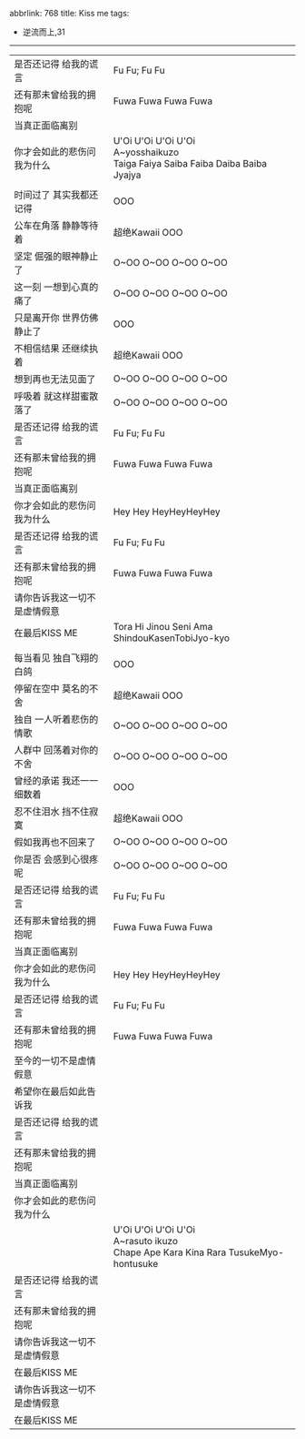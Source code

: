 abbrlink: 768
title: Kiss me
tags:
  - 逆流而上,31
---
|      |      |
|--|--|
|是否还记得 给我的谎言|Fu Fu; Fu Fu|
|还有那未曾给我的拥抱呢|Fuwa Fuwa Fuwa Fuwa|
|当真正面临离别|      |
|你才会如此的悲伤问我为什么|U'Oi U'Oi U'Oi U'Oi<br>A~yosshaikuzo<br>Taiga Faiya Saiba Faiba Daiba Baiba Jyajya|
|      |      |
|时间过了 其实我都还记得|OOO|
|公车在角落 静静等待着|超绝Kawaii OOO|
|坚定 倔强的眼神静止了|O~OO O~OO O~OO O~OO|
|这一刻 一想到心真的痛了|O~OO O~OO O~OO O~OO|
|只是离开你 世界仿佛静止了|OOO|
|不相信结果 还继续执着|超绝Kawaii OOO|
|想到再也无法见面了|O~OO O~OO O~OO O~OO|
|呼吸着 就这样甜蜜散落了|O~OO O~OO O~OO O~OO|
|是否还记得 给我的谎言|Fu Fu; Fu Fu|
|还有那未曾给我的拥抱呢|Fuwa Fuwa Fuwa Fuwa|
|当真正面临离别|      |
|你才会如此的悲伤问我为什么|Hey Hey HeyHeyHeyHey|
|是否还记得 给我的谎言|Fu Fu; Fu Fu|
|还有那未曾给我的拥抱呢|Fuwa Fuwa Fuwa Fuwa|
|请你告诉我这一切不是虚情假意|      |
|在最后KISS ME|Tora Hi Jinou Seni Ama ShindouKasenTobiJyo-kyo|
|      |      |
|每当看见 独自飞翔的白鸽|OOO|
|停留在空中 莫名的不舍|超绝Kawaii OOO|
|独自 一人听着悲伤的情歌|O~OO O~OO O~OO O~OO|
|人群中 回荡着对你的不舍|O~OO O~OO O~OO O~OO|
|曾经的承诺 我还一一细数着|OOO|
|忍不住泪水 挡不住寂寞|超绝Kawaii OOO|
|假如我再也不回来了|O~OO O~OO O~OO O~OO|
|你是否 会感到心很疼呢|O~OO O~OO O~OO O~OO|
|是否还记得 给我的谎言|Fu Fu; Fu Fu|
|还有那未曾给我的拥抱呢|Fuwa Fuwa Fuwa Fuwa|
|当真正面临离别|      |
|你才会如此的悲伤问我为什么|Hey Hey HeyHeyHeyHey|
|是否还记得 给我的谎言|Fu Fu; Fu Fu|
|还有那未曾给我的拥抱呢|Fuwa Fuwa Fuwa Fuwa|
|至今的一切不是虚情假意|      |
|希望你在最后如此告诉我|      |
|是否还记得 给我的谎言|      |
|还有那未曾给我的拥抱呢|      |
|当真正面临离别|      |
|你才会如此的悲伤问我为什么|      |
|      |U'Oi U'Oi U'Oi U'Oi<br>A~rasuto ikuzo<br>Chape Ape Kara Kina Rara TusukeMyo-hontusuke|
|是否还记得 给我的谎言|      |
|还有那未曾给我的拥抱呢|      |
|请你告诉我这一切不是虚情假意|      |
|在最后KISS ME|      |
|请你告诉我这一切不是虚情假意|      |
|在最后KISS ME|      |
